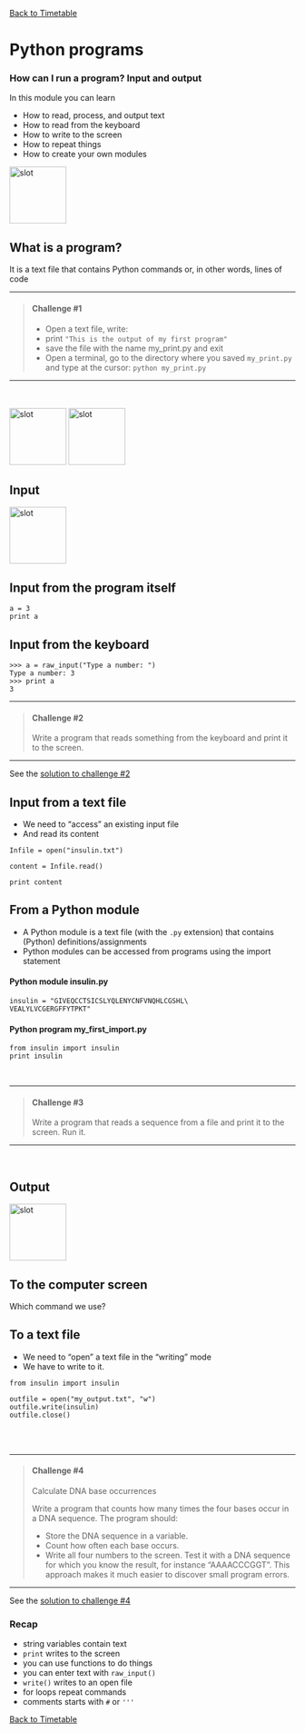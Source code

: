 <a href="https://github.com/joanamarques/python_course"> Back to Timetable</a>

# Python programs

### How can I run a program? Input and output

In this module you can learn
-  How to read, process, and output text
-  How to read from the keyboard
-  How to write to the screen
-  How to repeat things
-  How to create your own modules

<img src="../../img/pp1.png" alt="slot" style="width: 100px;"/>


## What is a program?
It is a text file that contains Python commands or, in other words, lines of code

---
> ####  **Challenge #1**
>
>-  Open a text file, write: <br>
>- print `"This is the output of my first program"`
>- save the file with the name my_print.py and exit
>-  Open a terminal, go to the directory where you saved `my_print.py` and type at the cursor: `python my_print.py`
>
---

<br>
<br>


<img src="../../img/pp2.png" alt="slot" style="width: 100px;"/>


<img src="../../img/pp3.png" alt="slot" style="width: 100px;"/>


## Input
<img src="../../img/pp4.png" alt="slot" style="width: 100px;"/>


## Input from the program itself
```
a = 3
print a
```

## Input from the keyboard
```
>>> a = raw_input("Type a number: ")
Type a number: 3
>>> print a
3
```

---
> ####  **Challenge #2**
>
>Write a program that reads something from the keyboard and print it to the screen.
>
---

See the <a href="https://github.com/joanamarques/python_course/blob/master/day2/1-PythonPrograms/PythonPrograms.solutions.md#solution-to-challenge-2">solution to challenge #2<a/>



## Input from a text file
-  We need to “access” an existing input file
-  And read its content

```
Infile = open("insulin.txt")

content = Infile.read()

print content
```

## From a Python module
-  A Python module is a text file (with the `.py` extension) that contains (Python) definitions/assignments
-   Python modules can be accessed from programs using the import statement


#### Python module insulin.py
```
insulin = "GIVEQCCTSICSLYQLENYCNFVNQHLCGSHL\
VEALYLVCGERGFFYTPKT"
```
#### Python program my_first_import.py
```
from insulin import insulin
print insulin
```
<br>

---
> ####  **Challenge #3**
>
>Write a program that reads a sequence from a file and print it to the screen. Run it.
>
---


<br>


## Output

<img src="../../img/pp5.png" alt="slot" style="width: 100px;"/>


## To the computer screen
Which command we use?


## To a text file
-  We need to “open” a text file in the “writing”
mode
-  We have to write to it.

```
from insulin import insulin

outfile = open("my_output.txt", "w")
outfile.write(insulin)
outfile.close()
```

<br>
<br>

---
> ####  **Challenge #4**
>
>Calculate DNA base occurrences
>
>Write a program that counts how many times the four bases occur in a DNA sequence. The program should:
>-  Store the DNA sequence in a variable.
>-  Count how often each base occurs.
>-  Write all four numbers to the screen.
>Test it with a DNA sequence for which you know the result, for instance “AAAACCCGGT”. This approach makes it much easier to discover small program errors.
>
----

See the <a href="https://github.com/joanamarques/python_course/blob/master/day2/1-PythonPrograms/PythonPrograms.solutions.md#solution-to-challenge-4">solution to challenge #4<a/>



### Recap
-  string variables contain text
-  `print` writes to the screen
-  you can use functions to do things
-  you can enter text with `raw_input()`    
-  `write()` writes to an open file
-  for loops repeat commands
-  comments starts with `#` or `'''`

<a href="https://github.com/joanamarques/python_course"> Back to Timetable</a>
